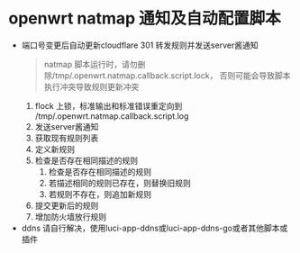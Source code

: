 # openwrt natmap 通知及自动配置脚本
* 端口号变更后自动更新cloudflare 301 转发规则并发送server酱通知
    > natmap 脚本运行时，请勿删除/tmp/.openwrt.natmap.callback.script.lock，
    > 否则可能会导致脚本执行冲突导致规则更新冲突
    1. flock 上锁，标准输出和标准错误重定向到 /tmp/.openwrt.natmap.callback.script.log
    2. 发送server酱通知
    3. 获取现有规则列表
    4. 定义新规则
    5. 检查是否存在相同描述的规则
        1. 检查是否存在相同描述的规则
        2. 若描述相同的规则已存在，则替换旧规则
        3. 若规则不存在，则追加新规则
    6. 提交更新后的规则
    7. 增加防火墙放行规则
* ddns 请自行解决，使用luci-app-ddns或luci-app-ddns-go或者其他脚本或插件
